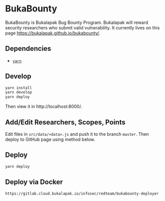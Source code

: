 # BukaBounty
BukaBounty is Bukalapak Bug Bounty Program. Bukalapak will reward security researchers who submit valid vulnerability. It currently lives on this page https://bukalapak.github.io/bukabounty/.

## Dependencies
- [`yarn`](https://yarnpkg.com/en/)

## Develop
```sh
yarn install
yarn develop
yarn deploy
```

Then view it in http://localhost:8000/.

## Add/Edit Researchers, Scopes, Points
Edit files in `src/data/<data>.js` and push it to the branch `master`. Then deploy to GitHub page using method below.

## Deploy
```sh
yarn deploy
```
## Deploy via Docker
```sh
https://gitlab.cloud.bukalapak.io/infosec/redteam/bukabounty-deployer
```
